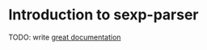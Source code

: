 # Introduction to sexp-parser

TODO: write [great documentation](http://jacobian.org/writing/what-to-write/)
